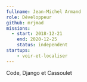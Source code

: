 ```yaml
---
fullname: Jean-Michel Armand
role: Développeur
github: mrjmad
missions:
  - start: 2018-12-21
    end: 2020-12-25
    status: independent
startups:
    - voir-et-localiser
---
```


Code, Django et Cassoulet
